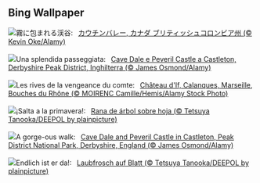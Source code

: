 ## Bing Wallpaper
![](https://www.bing.com/th?id=OHR.MtPrevostDuncan_JA-JP5482628998_UHD.jpg&w=1000)霧に包まれる渓谷:&nbsp;&ensp;[カウチンバレー, カナダ ブリティッシュコロンビア州 (© Kevin Oke/Alamy)](https://www.bing.com/th?id=OHR.MtPrevostDuncan_JA-JP5482628998_UHD.jpg)
<br><br/>
![](https://www.bing.com/th?id=OHR.SpringCaveDale_IT-IT3874246493_UHD.jpg&w=1000)Una splendida passeggiata:&nbsp;&ensp;[Cave Dale e Peveril Castle a Castleton, Derbyshire Peak District, Inghilterra (© James Osmond/Alamy)](https://www.bing.com/th?id=OHR.SpringCaveDale_IT-IT3874246493_UHD.jpg)
<br><br/>
![](https://www.bing.com/th?id=OHR.ChateauIf_FR-FR4699337887_UHD.jpg&w=1000)Les rives de la vengeance du comte:&nbsp;&ensp;[Château d'If, Calanques, Marseille, Bouches du Rhône (© MOIRENC Camille/Hemis/Alamy Stock Photo)](https://www.bing.com/th?id=OHR.ChateauIf_FR-FR4699337887_UHD.jpg)
<br><br/>
![](https://www.bing.com/th?id=OHR.SpringFrog_ES-ES8842639194_UHD.jpg&w=1000)¡Salta a la primavera!:&nbsp;&ensp;[Rana de árbol sobre hoja (© Tetsuya Tanooka/DEEPOL by plainpicture)](https://www.bing.com/th?id=OHR.SpringFrog_ES-ES8842639194_UHD.jpg)
<br><br/>
![](https://www.bing.com/th?id=OHR.SpringCaveDale_EN-GB2092563802_UHD.jpg&w=1000)A gorge-ous walk:&nbsp;&ensp;[Cave Dale and Peveril Castle in Castleton, Peak District National Park, Derbyshire, England (© James Osmond/Alamy)](https://www.bing.com/th?id=OHR.SpringCaveDale_EN-GB2092563802_UHD.jpg)
<br><br/>
![](https://www.bing.com/th?id=OHR.SpringFrog_DE-DE4626076989_UHD.jpg&w=1000)Endlich ist er da!:&nbsp;&ensp;[Laubfrosch auf Blatt (© Tetsuya Tanooka/DEEPOL by plainpicture)](https://www.bing.com/th?id=OHR.SpringFrog_DE-DE4626076989_UHD.jpg)
<br><br/>
